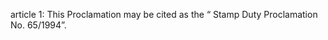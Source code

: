 article 1: 
This Proclamation may be cited as the “ Stamp Duty Proclamation No. 65&#x2F;1994”.
<ul>
</ul>